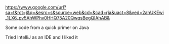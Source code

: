 https://www.google.com/url?sa=t&rct=j&q=&esrc=s&source=web&cd=&cad=rja&uact=8&ved=2ahUKEwi_1LX6_pv5AhWPhv0HHQ75A20QwqsBegQIAhAB&

Some code from a quick primer on Java

Tried IntelliJ as an IDE and I liked it